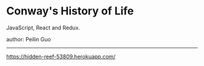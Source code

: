 # Conway's History of Life
JavaScript, React and Redux.

author: Peilin Guo
***
https://hidden-reef-53809.herokuapp.com/
